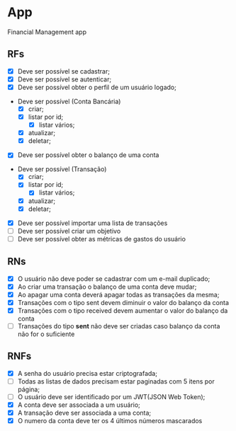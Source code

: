 # App

Financial Management app

## RFs

- [x] Deve ser possível se cadastrar;
- [x] Deve ser possível se autenticar;
- [x] Deve ser possível obter o perfil de um usuário logado;
- Deve ser possível (Conta Bancária)
  - [x] criar;
  - [x] listar por id;
	- [x] listar vários;
  - [x] atualizar;
  - [x] deletar;
- [x] Deve ser possível obter o balanço de uma conta
- Deve ser possível (Transação)
  - [x] criar;
  - [x] listar por id;
	- [x] listar vários;
  - [x] atualizar;
  - [x] deletar;
- [x] Deve ser possível importar uma lista de transações
- [ ] Deve ser possível criar um objetivo
- [ ] Deve ser possível obter as métricas de gastos do usuário

## RNs

- [x] O usuário não deve poder se cadastrar com um e-mail duplicado;
- [x] Ao criar uma transação o balanço de uma conta deve mudar;
- [x] Ao apagar uma conta deverá apagar todas as transações da mesma;
- [x] Transações com o tipo sent devem diminuir o valor do balanço da conta
- [x] Transações com o tipo received devem aumentar o valor do balanço da conta
- [ ] Transações do tipo **sent** não deve ser criadas caso balanço da conta não for o suficiente

## RNFs

- [x] A senha do usuário precisa estar criptografada;
- [ ] Todas as listas de dados precisam estar paginadas com 5 itens por página;
- [ ] O usuário deve ser identificado por um JWT(JSON Web Token);
- [x] A conta deve ser associada a um usuário;
- [x] A transação deve ser associada a uma conta;
- [x] O numero da conta deve ter os 4 últimos números mascarados
